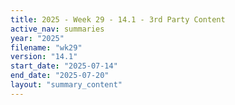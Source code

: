 ```yaml
---
title: 2025 - Week 29 - 14.1 - 3rd Party Content
active_nav: summaries
year: "2025"
filename: "wk29"
version: "14.1"
start_date: "2025-07-14"
end_date: "2025-07-20"
layout: "summary_content"
---
```

